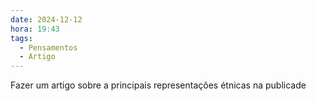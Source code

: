 ```yaml
---
date: 2024-12-12
hora: 19:43
tags:
  - Pensamentos
  - Artigo
---
```

Fazer um artigo sobre a principais representações étnicas na publicade



